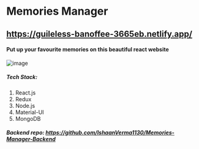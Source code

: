 # Memories Manager
## https://guileless-banoffee-3665eb.netlify.app/

#### Put up your favourite memories on this beautiful react website

![image](https://user-images.githubusercontent.com/63767298/164996590-05bf1dc9-4e2f-455d-a784-80ec1c27e3bc.png)

##### Tech Stack:
1. React.js
2. Redux
3. Node.js
4. Material-UI
5. MongoDB

##### Backend repo: https://github.com/IshaanVerma1130/Memories-Manager-Backend

